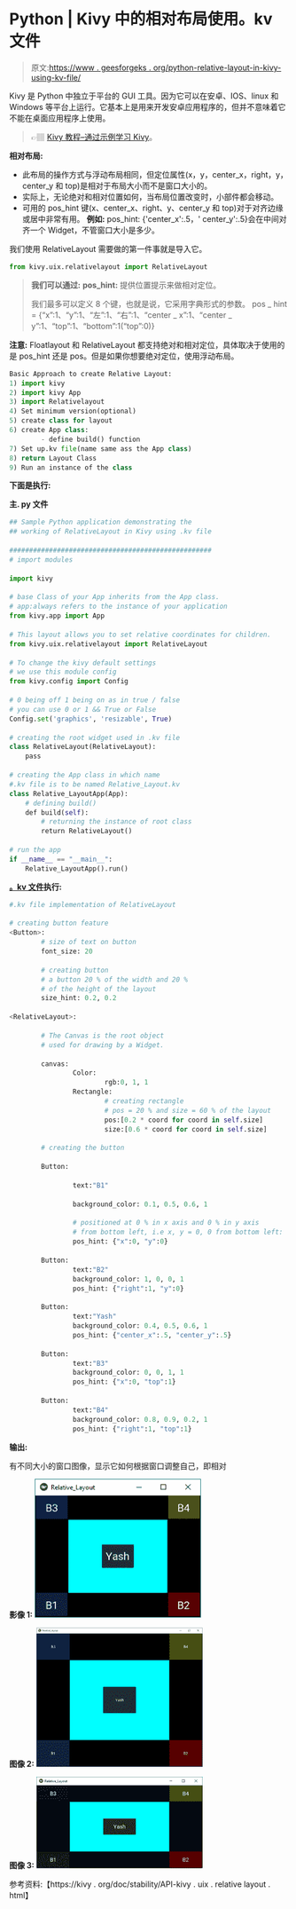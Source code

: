 # Python | Kivy 中的相对布局使用。kv 文件

> 原文:[https://www . geesforgeks . org/python-relative-layout-in-kivy-using-kv-file/](https://www.geeksforgeeks.org/python-relative-layout-in-kivy-using-kv-file/)

Kivy 是 Python 中独立于平台的 GUI 工具。因为它可以在安卓、IOS、linux 和 Windows 等平台上运行。它基本上是用来开发安卓应用程序的，但并不意味着它不能在桌面应用程序上使用。

> 👉🏽 [Kivy 教程–通过示例学习 Kivy](https://www.geeksforgeeks.org/kivy-tutorial/)。

**相对布局:**

*   此布局的操作方式与浮动布局相同，但定位属性(x，y，center_x，right，y，center_y 和 top)是相对于布局大小而不是窗口大小的。
*   实际上，无论绝对和相对位置如何，当布局位置改变时，小部件都会移动。
*   可用的 pos_hint 键(x、center_x、right、y、center_y 和 top)对于对齐边缘或居中非常有用。
    **例如:**
    pos_hint: {'center_x':.5，' center_y':.5}会在中间对齐一个 Widget，不管窗口大小是多少。

我们使用 RelativeLayout 需要做的第一件事就是导入它。

```py
from kivy.uix.relativelayout import RelativeLayout
```

> **我们可以通过:**
> **pos_hint:** 提供位置提示来做相对定位。
> 
> 我们最多可以定义 8 个键，也就是说，它采用字典形式的参数。
> pos _ hint = {“x”:1、“y”:1、“左”:1、“右”:1、“center _ x”:1、“center _ y”:1、“top”:1、“bottom”:1(“top”:0)}

**注意:**
Floatlayout 和 RelativeLayout 都支持绝对和相对定位，具体取决于使用的是 pos_hint 还是 pos。但是如果你想要绝对定位，使用浮动布局。

```py
Basic Approach to create Relative Layout:
1) import kivy
2) import kivy App
3) import Relativelayout
4) Set minimum version(optional)
5) create class for layout 
6) create App class:
        - define build() function
7) Set up.kv file(name same ass the App class)
8) return Layout Class
9) Run an instance of the class
```

**下面是执行:**

**主. py 文件**

```py
## Sample Python application demonstrating the 
## working of RelativeLayout in Kivy using .kv file 

################################################### 
# import modules 

import kivy 

# base Class of your App inherits from the App class. 
# app:always refers to the instance of your application 
from kivy.app import App 

# This layout allows you to set relative coordinates for children.
from kivy.uix.relativelayout import RelativeLayout

# To change the kivy default settings 
# we use this module config 
from kivy.config import Config 

# 0 being off 1 being on as in true / false 
# you can use 0 or 1 && True or False 
Config.set('graphics', 'resizable', True) 

# creating the root widget used in .kv file 
class RelativeLayout(RelativeLayout): 
    pass

# creating the App class in which name 
#.kv file is to be named Relative_Layout.kv 
class Relative_LayoutApp(App): 
    # defining build() 
    def build(self): 
        # returning the instance of root class 
        return RelativeLayout() 

# run the app 
if __name__ == "__main__": 
    Relative_LayoutApp().run() 
```

**[。kv 文件](https://www.geeksforgeeks.org/python-kivy-kv-file/)执行:**

```py
#.kv file implementation of RelativeLayout 

# creating button feature 
<Button>:
        # size of text on button
        font_size: 20

        # creating button 
        # a button 20 % of the width and 20 % 
        # of the height of the layout 
        size_hint: 0.2, 0.2

<RelativeLayout>:

        # The Canvas is the root object
        # used for drawing by a Widget. 

        canvas:
                Color:
                        rgb:0, 1, 1
                Rectangle:
                        # creating rectangle
                        # pos = 20 % and size = 60 % of the layout
                        pos:[0.2 * coord for coord in self.size]
                        size:[0.6 * coord for coord in self.size]

        # creating the button

        Button:

                text:"B1"

                background_color: 0.1, 0.5, 0.6, 1

                # positioned at 0 % in x axis and 0 % in y axis 
                # from bottom left, i.e x, y = 0, 0 from bottom left: 
                pos_hint: {"x":0, "y":0} 

        Button: 
                text:"B2"
                background_color: 1, 0, 0, 1
                pos_hint: {"right":1, "y":0} 

        Button: 
                text:"Yash"
                background_color: 0.4, 0.5, 0.6, 1
                pos_hint: {"center_x":.5, "center_y":.5} 

        Button: 
                text:"B3"
                background_color: 0, 0, 1, 1
                pos_hint: {"x":0, "top":1} 

        Button: 
                text:"B4"
                background_color: 0.8, 0.9, 0.2, 1
                pos_hint: {"right":1, "top":1} 
```

**输出:**

有不同大小的窗口图像，显示它如何根据窗口调整自己，即相对

**影像 1:**
![](img/1881d0b1efe426e6cf929acc1d78d9c4.png)

**图像 2:**
![](img/ac504d08e9ce0eaaba7e9edec086d30b.png)

**图像 3:**
![](img/7d44991b5c33de261f6710767b7ed1d6.png)

参考资料:【https://kivy . org/doc/stability/API-kivy . uix . relative layout . html】